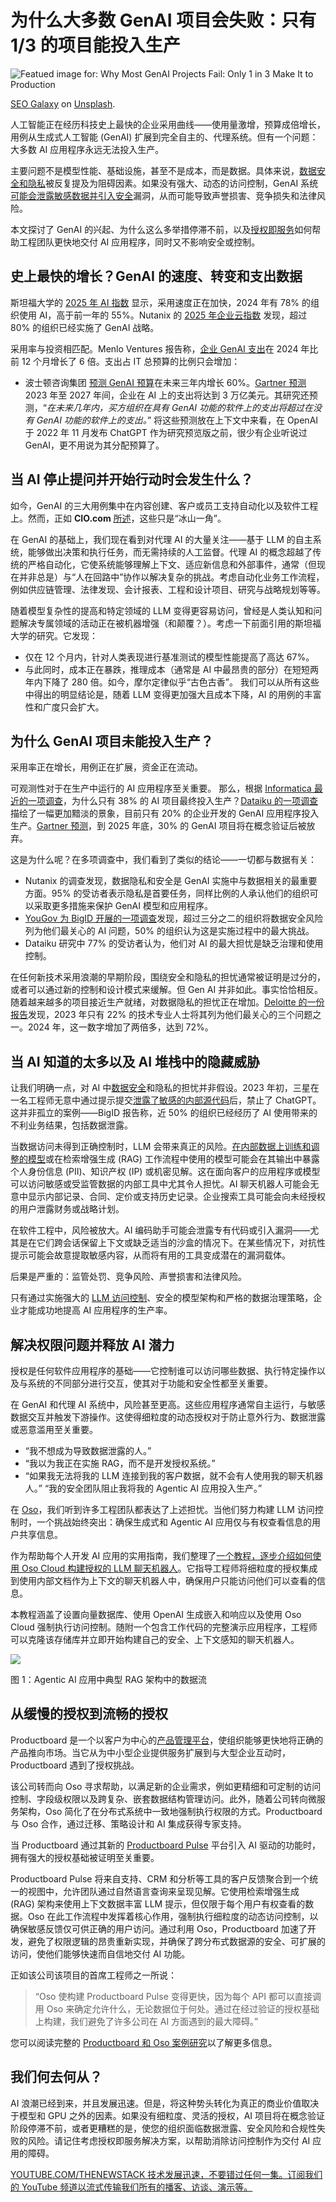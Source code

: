 # 为什么大多数 GenAI 项目会失败：只有 1/3 的项目能投入生产

![Featued image for: Why Most GenAI Projects Fail: Only 1 in 3 Make It to Production](https://cdn.thenewstack.io/media/2025/05/23631ba9-seo-galaxy-yushnkbhf3q-unsplash-1024x683.jpg)

[SEO Galaxy](https://unsplash.com/@seogalaxy?utm_content=creditCopyText&utm_medium=referral&utm_source=unsplash) on [Unsplash](https://unsplash.com/photos/a-woman-covering-her-face-while-looking-at-a-laptop-yusHnkBhF3Q?utm_content=creditCopyText&utm_medium=referral&utm_source=unsplash).

人工智能正在经历科技史上最快的企业采用曲线——使用量激增，预算成倍增长，用例从生成式人工智能 (GenAI) 扩展到完全自主的、代理系统。但有一个问题：大多数 AI 应用程序永远无法投入生产。

主要问题不是模型性能、基础设施，甚至不是成本，而是数据。具体来说，[数据安全和隐私](https://thenewstack.io/building-privacy-aware-ai-software-with-vector-databases/)被反复提及为阻碍因素。如果没有强大、动态的访问控制，GenAI 系统[可能会泄露敏感数据并引入安全](https://thenewstack.io/flaw-in-r-creates-supply-chain-security-risks/)漏洞，从而可能导致声誉损害、竞争损失和法律风险。

本文探讨了 GenAI 的兴起、为什么这么多举措停滞不前，以及[授权即服务](https://www.osohq.com/cloud/authorization-service)如何帮助工程团队更快地交付 AI 应用程序，同时又不影响安全或控制。

## 史上最快的增长？GenAI 的速度、转变和支出数据

斯坦福大学的 [2025 年 AI 指数](https://hai.stanford.edu/ai-index/2025-ai-index-report) 显示，采用速度正在加快，2024 年有 78% 的组织使用 AI，高于前一年的 55%。Nutanix 的 [2025 年企业云指数](https://www.nutanix.com/enterprise-cloud-index) 发现，超过 80% 的组织已经实施了 GenAI 战略。

采用率与投资相匹配。Menlo Ventures 报告称，[企业 GenAI 支出](https://menlovc.com/2024-the-state-of-generative-ai-in-the-enterprise/)在 2024 年比前 12 个月增长了 6 倍。支出占 IT 总预算的比例只会增加：

- 波士顿咨询集团
[预测 GenAI 预算](https://www.bcg.com/publications/2024/it-spending-pulse-as-genai-investment-grows-other-it-projects-get-squeezed)在未来三年内增长 60%。[Gartner 预测](https://www.gartner.com/en/articles/2025-trends-for-tech-ceos)2023 年至 2027 年间，企业在 AI 上的支出将达到 3 万亿美元。其研究还预测，“*在未来几年内，买方组织在具有 GenAI 功能的软件上的支出将超过在没有 GenAI 功能的软件上的支出。*”
将这些预测放在上下文中来看，在 OpenAI 于 2022 年 11 月发布 ChatGPT 作为研究预览版之前，很少有企业听说过 GenAI，更不用说为其分配预算了。

## 当 AI 停止提问并开始行动时会发生什么？

如今，GenAI 的三大用例集中在内容创建、客户或员工支持自动化以及软件工程上。然而，正如 __CIO.com__ [所述](https://www.cio.com/article/3478721/top-7-generative-ai-use-cases-for-business.html)，这些只是“冰山一角”。

在 GenAI 的基础上，我们现在看到对代理 AI 的大量关注——基于 LLM 的自主系统，能够做出决策和执行任务，而无需持续的人工监督。代理 AI 的概念超越了传统的严格自动化，它使系统能够理解上下文、适应新信息和外部事件，通常（但现在并非总是）与“人在回路中”协作以解决复杂的挑战。考虑自动化业务工作流程，例如供应链管理、法律发现、会计报表、工程和设计项目、研究与战略规划等等。

随着模型复杂性的提高和特定领域的 LLM 变得更容易访问，曾经是人类认知和问题解决专属领域的活动正在被机器增强（和颠覆？）。考虑一下前面引用的斯坦福大学的研究。它发现：

- 仅在 12 个月内，针对人类表现进行基准测试的模型性能提高了高达 67%。
- 与此同时，成本正在暴跌，推理成本（通常是 AI 中最昂贵的部分）在短短两年内下降了 280 倍。如今，摩尔定律似乎“古色古香”。
我们可以从所有这些中得出的明显结论是，随着 LLM 变得更加强大且成本下降，AI 的用例的丰富性和广度只会扩大。

## 为什么 GenAI 项目未能投入生产？

采用率正在增长，用例正在扩展，资金正在流动。

可观测性对于在生产中运行的 AI 应用程序至关重要。
那么，根据 [Informatica 最近的一项调查](https://www.itpro.com/technology/artificial-intelligence/only-a-handful-of-generative-ai-projects-make-it-into-production-heres-why)，为什么只有 38% 的 AI 项目最终投入生产？[Dataiku 的一项调查](https://www.bigdatawire.com/2024/08/30/genai-adoption-by-the-numbers-2/)描绘了一幅更加黯淡的景象，目前只有 20% 的企业开发的 GenAI 应用程序投入生产。[Gartner 预测](https://www.bigdatawire.com/this-just-in/gartner-predicts-30-of-generative-ai-projects-will-be-abandoned-after-proof-of-concept-by-end-of-2025/)，到 2025 年底，30% 的 GenAI 项目将在概念验证后被放弃。

这是为什么呢？在多项调查中，我们看到了类似的结论——一切都与数据有关：

*   Nutanix 的调查发现，数据隐私和安全是 GenAI 实施中与数据相关的最重要方面。95% 的受访者表示隐私是首要任务，同样比例的人承认他们的组织可以采取更多措施来保护 GenAI 模型和应用程序。
*   [YouGov 为 BigID 开展的一项调查](https://www.agilitypr.com/pr-news/pr-tech-ai/the-top-generative-ai-concern-for-the-remainder-of-2024-is-data-security-risk-say-decision-makers-what-companies-can-do-to-protect-data/)发现，超过三分之二的组织将数据安全风险列为他们最关心的 AI 问题，50% 的组织认为这是实施过程中的最大挑战。
*   Dataiku 研究中 77% 的受访者认为，他们对 AI 的最大担忧是缺乏治理和使用控制。

在任何新技术采用浪潮的早期阶段，围绕安全和隐私的担忧通常被证明是过分的，或者可以通过新的控制和设计模式来缓解。但 Gen AI 并非如此。事实恰恰相反。随着越来越多的项目接近生产就绪，对数据隐私的担忧正在增加。[Deloitte 的一份报告](https://www.techrepublic.com/article/genai-data-privacy-concern-deloitte/)发现，2023 年只有 22% 的技术专业人士将其列为他们最关心的三个问题之一。2024 年，这一数字增加了两倍多，达到 72%。

## 当 AI 知道的太多以及 AI 堆栈中的隐藏威胁

让我们明确一点，对 AI 中[数据安全](https://thenewstack.io/how-to-put-guardrails-around-containerized-llms-on-kubernetes/)和隐私的担忧并非假设。2023 年初，三星在一名工程师无意中通过提示提交[泄露了敏感的内部源代码](https://thenewstack.io/twitters-source-code-leak-adds-to-elon-musks-social-media-mess/)后，禁止了 ChatGPT。这并非孤立的案例——BigID 报告称，近 50% 的组织已经经历了 AI 使用带来的不利业务结果，包括数据泄露。

当数据访问未得到正确控制时，LLM 会带来真正的风险。[在内部数据上训练和调整的模型](https://thenewstack.io/data-modeling-part-2-method-for-time-series-databases/)或在检索增强生成 (RAG) 工作流程中使用的模型可能会在其输出中暴露个人身份信息 (PII)、知识产权 (IP) 或机密见解。这在面向客户的应用程序或模型可以访问敏感或受监管数据的内部工具中尤其令人担忧。AI 聊天机器人可能会无意中显示内部记录、合同、定价或支持历史记录。企业搜索工具可能会向未经授权的用户泄露财务或战略计划。

在软件工程中，风险被放大。AI 编码助手可能会泄露专有代码或引入漏洞——尤其是在它们跨会话保留上下文或缺乏适当的沙盒的情况下。在某些情况下，对抗性提示可能会故意提取敏感内容，从而将有用的工具变成潜在的漏洞载体。

后果是严重的：监管处罚、竞争风险、声誉损害和法律风险。

只有通过实施强大的 [LLM 访问控制](https://www.osohq.com/llm-access-control)、安全的模型架构和严格的数据治理策略，企业才能成功地提高 AI 应用程序的生产率。

## 解决权限问题并释放 AI 潜力

授权是任何软件应用程序的基础——它控制谁可以访问哪些数据、执行特定操作以及与系统的不同部分进行交互，使其对于功能和安全性都至关重要。

在 GenAI 和代理 AI 系统中，风险甚至更高。这些应用程序通常自主运行，与敏感数据交互并触发下游操作。这使得细粒度的动态授权对于防止意外行为、数据泄露或恶意滥用至关重要。

*   “我不想成为导致数据泄露的人。”
*   “我以为我正在实施 RAG，而不是开发授权系统。”
*   “如果我无法将我的 LLM 连接到我的客户数据，就不会有人使用我的聊天机器人。”
“我的安全团队阻止我将我的 Agentic AI 应用投入生产。”

在 [Oso](https://www.osohq.com/)，我们听到许多工程团队都表达了上述担忧。当他们努力构建 LLM 访问控制时，一个挑战始终突出：确保生成式和 Agentic AI 应用仅与有权查看信息的用户共享信息。

作为帮助每个人开发 AI 应用的实用指南，我们整理了[一个教程，逐步介绍如何使用 Oso Cloud 构建授权的 LLM 聊天机器人](https://www.osohq.com/post/building-an-authorized-rag-chatbot-with-oso-cloud)。它指导工程师将细粒度的授权集成到使用内部文档作为上下文的聊天机器人中，确保用户只能访问他们可以查看的信息。

本教程涵盖了设置向量数据库、使用 OpenAI 生成嵌入和响应以及使用 Oso Cloud 强制执行访问控制。随附一个包含工作代码的完整演示应用程序，工程师可以克隆该存储库并立即开始构建自己的安全、上下文感知的聊天机器人。

![](https://cdn.thenewstack.io/media/2025/05/e7a68071-image1.png)

图 1：Agentic AI 应用中典型 RAG 架构中的数据流

## 从缓慢的授权到流畅的授权

Productboard 是一个以客户为中心的[产品管理平台](https://thenewstack.io/a-platform-team-product-manager-determines-devops-success/)，使组织能够更快地将正确的产品推向市场。当它从为中小型企业提供服务扩展到与大型企业互动时，Productboard 遇到了授权挑战。

该公司转而向 Oso 寻求帮助，以满足新的企业需求，例如更精细和可定制的访问控制、字段级权限以及跨复杂、嵌套数据结构管理访问。此外，随着公司转向微服务架构，Oso 简化了在分布式系统中一致地强制执行权限的方式。Productboard 与 Oso 合作，通过迁移、策略设计和 AI 集成获得专家支持。

当 Productboard 通过其新的 [Productboard Pulse](https://www.productboard.com/product/voice-of-customer/) 平台引入 AI 驱动的功能时，拥有强大的授权基础被证明至关重要。

Productboard Pulse 将来自支持、CRM 和分析等工具的客户反馈聚合到一个统一的视图中，允许团队通过自然语言查询来呈现见解。它使用检索增强生成 (RAG) 架构来使用上下文数据丰富 LLM 提示，但仅限于每个用户有权查看的数据。Oso 在此工作流程中发挥着核心作用，强制执行细粒度的动态访问控制，以确保敏感反馈仅可供正确的用户访问。通过利用 Oso，Productboard 加速了开发，避免了权限逻辑的昂贵重新实现，并确保了跨分布式数据源的安全、可扩展的访问，使他们能够快速而自信地交付 AI 功能。

正如该公司该项目的首席工程师之一所说：

> “Oso 使构建 Productboard Pulse 变得更快，因为每个 API 都可以直接调用 Oso 来确定允许什么，无论数据位于何处。通过在经过验证的授权基础上构建，我们避免了许多公司在 AI 方面遇到的最大障碍。”

您可以阅读完整的 [Productboard 和 Oso 案例研究](https://www.osohq.com/customers/productboard)以了解更多信息。

## 我们何去何从？

AI 浪潮已经到来，并且发展迅速。但是，将这种势头转化为真正的商业价值取决于模型和 GPU 之外的因素。如果没有细粒度、灵活的授权，AI 项目将在概念验证阶段停滞不前，或者更糟糕的是，使您的组织面临数据泄露、安全风险和合规性失败的风险。请记住考虑授权即服务解决方案，以帮助消除访问控制作为交付 AI 应用的障碍。

[
YOUTUBE.COM/THENEWSTACK
技术发展迅速，不要错过任何一集。订阅我们的 YouTube
频道以流式传输我们所有的播客、访谈、演示等。
](https://youtube.com/thenewstack?sub_confirmation=1)